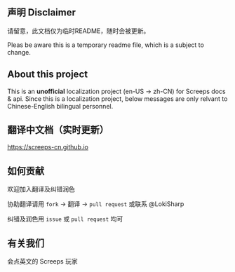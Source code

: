 ## 声明 Disclaimer
请留意，此文档仅为临时README，随时会被更新。

Pleas be aware this is a temporary readme file, which is a subject to change.

## About this project
This is an **unofficial** localization project (en-US -> zh-CN) for Screeps docs & api. Since this is a localization project, below messages are only relvant to Chinese-English bilingual personnel.

## 翻译中文档（实时更新）
https://screeps-cn.github.io

## 如何贡献
欢迎加入翻译及纠错润色

协助翻译请用 `fork` -> 翻译 -> `pull request` 或联系 @LokiSharp 

纠错及润色用 `issue` 或 `pull request` 均可

## 有关我们
会点英文的 Screeps 玩家
